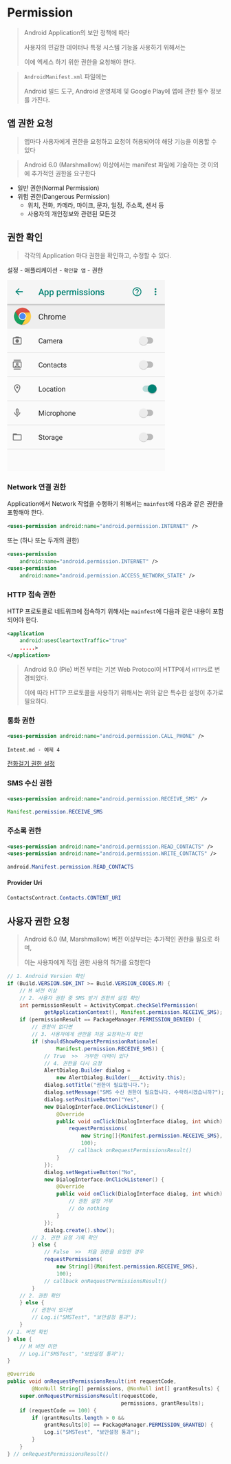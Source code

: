# Permission

> Android Application의 보안 정책에 따라
>
> 사용자의 민감한 데이터나 특정 시스템 기능을 사용하기 위해서는
>
> 이에 엑세스 하기 위한 권한을 요청해야 한다.
>

> `AndroidManifest.xml` 파일에는
>
> Android 빌드 도구, Android 운영체제 및 Google Play에 앱에 관한 필수 정보를 가진다.



## 앱 권한 요청

> 앱마다 사용자에게 권한을 요청하고 요청이 허용되어야 해당 기능을 이용할 수 있다

> Android 6.0 (Marshmallow) 이상에서는 manifest 파일에 기술하는 것 이외에 추가적인 권한을 요구한다

- 일반 권한(Normal Permission)
- 위험 권한(Dangerous Permission)
  - 위치, 전화, 카메라, 마이크, 문자, 일정, 주소록, 센서 등
  - 사용자의 개인정보와 관련된 모든것





## 권한 확인

> 각각의 Application 마다 권한을 확인하고, 수정할 수 있다.

설정  -  애플리케이션  -  `확인할 앱` - 권한

![image-20200326112110160](Image/image-20200326112110160.png)





### Network 연결 권한

Application에서 Network 작업을 수행하기 위해서는 `mainfest`에 다음과 같은 권한을 포함해야 한다.

```xml
<uses-permission android:name="android.permission.INTERNET" />
```

또는 (하나 또는 두개의 권한)

```xml
<uses-permission 
	android:name="android.permission.INTERNET" />
<uses-permission 
	android:name="android.permission.ACCESS_NETWORK_STATE" />
```





### HTTP 접속 권한

HTTP 프로토콜로 네트워크에 접속하기 위해서는 `mainfest`에 다음과 같은 내용이 포함되어야 한다.

```xml
<application
	android:usesCleartextTraffic="true"
	.....>
</application>
```

> Android 9.0 (Pie) 버전 부터는 기본 Web Protocol이 HTTP에서 `HTTPS`로 변경되었다.
>
> 이에 따라 HTTP 프로토콜을 사용하기 위해서는 위와 같은 특수한 설정이 추가로 필요하다.





### 통화 권한

```xml
<uses-permission android:name="android.permission.CALL_PHONE" />
```

`Intent.md - 예제 4`

[전화걸기 권한 설정](https://github.com/Jzee21/TIL/blob/master/Android/Intent.md)





### SMS 수신 권한

```xml
<uses-permission android:name="android.permission.RECEIVE_SMS" />
```

```java
Manifest.permission.RECEIVE_SMS
```





### 주소록 권한

```xml
<uses-permission android:name="android.permission.READ_CONTACTS" />
<uses-permission android:name="android.permission.WRITE_CONTACTS" />
```

```java
android.Manifest.permission.READ_CONTACTS
```



#### Provider Uri

```java
ContactsContract.Contacts.CONTENT_URI
```





## 사용자 권한 요청

> Android 6.0 (M, Marshmallow)  버전 이상부터는 추가적인 권한을 필요로 하며,
>
> 이는 사용자에게 직접 권한 사용의 허가를 요청한다

```java
// 1. Android Version 확인
if (Build.VERSION.SDK_INT >= Build.VERSION_CODES.M) {
    // M 버전 이상
    // 2. 사용자 권한 중 SMS 받기 권한의 설정 확인
    int permissionResult = ActivityCompat.checkSelfPermission(
        	getApplicationContext(), Manifest.permission.RECEIVE_SMS);
    if (permissionResult == PackageManager.PERMISSION_DENIED) {
        // 권한이 없다면
        // 3. 사용자에게 권한을 처음 요청하는지 확인
        if (shouldShowRequestPermissionRationale(
            	Manifest.permission.RECEIVE_SMS)) {
            // True  >>  거부한 이력이 있다
            // 4. 권한을 다시 요청
            AlertDialog.Builder dialog =
                new AlertDialog.Builder(___Activity.this);
            dialog.setTitle("권한이 필요합니다.");
            dialog.setMessage("SMS 수신 권한이 필요합니다. 수락하시겠습니까?");
            dialog.setPositiveButton("Yes", 
			new DialogInterface.OnClickListener() {
                @Override
                public void onClick(DialogInterface dialog, int which) {
                    requestPermissions(
                        new String[]{Manifest.permission.RECEIVE_SMS},
                        100);
                    // callback onRequestPermissionsResult()
                }
            });
            dialog.setNegativeButton("No", 
			new DialogInterface.OnClickListener() {
                @Override
                public void onClick(DialogInterface dialog, int which) {
                    // 권한 설정 거부
                    // do nothing
                }
            });
            dialog.create().show();
        // 3. 권한 요청 기록 확인
        } else {
            // False  >>  처음 권한을 요청한 경우
            requestPermissions(
                new String[]{Manifest.permission.RECEIVE_SMS},
                100);
            // callback onRequestPermissionsResult()
        }
    // 2. 권한 확인
    } else {
        // 권한이 있다면
        // Log.i("SMSTest", "보안설정 통과");
    }
// 1. 버전 확인
} else {
    // M 버전 미만
    // Log.i("SMSTest", "보안설정 통과");
}
```

```java
@Override
public void onRequestPermissionsResult(int requestCode, 
		@NonNull String[] permissions, @NonNull int[] grantResults) {
    super.onRequestPermissionsResult(requestCode, 
                                     permissions, grantResults);
    if (requestCode == 100) {
        if (grantResults.length > 0 && 
            grantResults[0] == PackageManager.PERMISSION_GRANTED) {
            Log.i("SMSTest", "보안설정 통과");
        }
    }
} // onRequestPermissionsResult()
```


